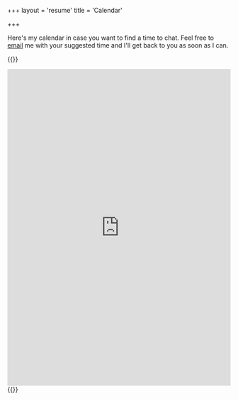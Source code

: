 +++
layout = 'resume'
title = 'Calendar'

+++

Here's my calendar in case you want to find a time to chat. Feel free to [email](mailto:nikhilweee@gmail.com) me with your suggested time and I'll get back to you as soon as I can.

{{<rawhtml>}}
<div style="aspect-ratio: 1/1.414">
    <iframe src="https://calendar.google.com/calendar/embed?wkst=1&bgcolor=%23ffffff&ctz=America%2FNew_York&showTitle=1&showNav=1&showDate=1&showTabs=1&showCalendars=0&showTz=1&title=Nikhil's%20Calendar&mode=WEEK&src=bmlraGlsd2VlZUBnbWFpbC5jb20&src=bnYyMDk5QG55dS5lZHU&src=Y19ob2luOWJjNjlmamQwNzJhOHZlbHRyNXNkY0Bncm91cC5jYWxlbmRhci5nb29nbGUuY29t&color=%238E24AA&color=%23039BE5&color=%238E24AA" style="border-width:0" width="100%" height="100%" frameborder="0" scrolling="no"></iframe>
</div>
<script>
    var width = document.documentElement.clientWidth;
    var iframe = document.querySelector("div>iframe");
    var url = new URL(iframe.src);
    if (width < 800) {
        url.searchParams.set('showDate', 0);
        iframe.src = url.toString();
    }
</script>
{{</rawhtml>}}
